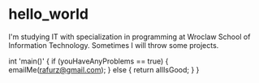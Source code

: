 # hello_world

I'm studying IT with specialization in programming at Wroclaw School of Information Technology.
Sometimes I will throw some projects.

int 'main()'
{
  if (youHaveAnyProblems == true)
  {
   emailMe(rafurz@gmail.com);
  }
  else
  {
    return allIsGood;
  }
}
